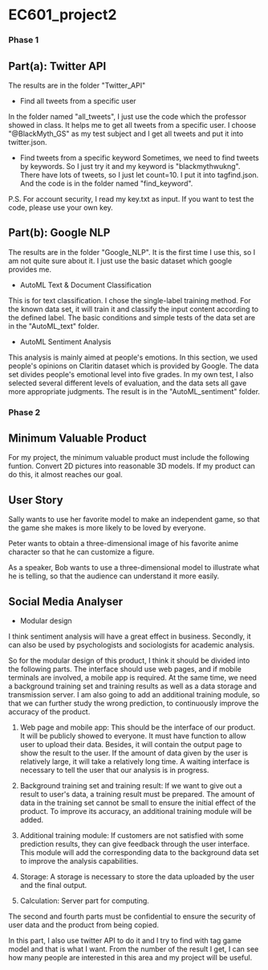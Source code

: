 # EC601_project2

### Phase 1

## Part(a): Twitter API

The results are in the folder "Twitter_API"

* Find all tweets from a specific user

In the folder named "all_tweets", I just use the code which the professor showed in class. It helps me to get all tweets from a specific user. I choose "@BlackMyth_GS" as my test subject and I get all tweets and put it into twitter.json.

* Find tweets from a specific keyword
Sometimes, we need to find tweets by keywords. So I just try it and my keyword is "blackmythwukng". There have lots of tweets, so I just let count=10. I put it into tagfind.json. And the code is in the folder named "find_keyword".

P.S. For account security, I read my key.txt as input. If you want to test the code, please use your own key.

## Part(b): Google NLP

The results are in the folder "Google_NLP". It is the first time I use this, so I am not quite sure about it. I just use the basic dataset which google provides me.

* AutoML Text & Document Classification

This is for text classification. I chose the single-label training method. For the known data set, it will train it and classify the input content according to the defined label. The basic conditions and simple tests of the data set are in the "AutoML_text" folder.

* AutoML Sentiment Analysis

This analysis is mainly aimed at people's emotions. In this section, we used people's opinions on Claritin dataset which is provided by Google. The data set divides people's emotional level into five grades. In my own test, I also selected several different levels of evaluation, and the data sets all gave more appropriate judgments. The result is in the "AutoML_sentiment" folder.

### Phase 2

## Minimum Valuable Product

For my project, the minimum valuable product must include the following funtion. Convert 2D pictures into reasonable 3D models. If my product can do this, it almost reaches our goal.

## User Story

Sally wants to use her favorite model to make an independent game, so that the game she makes is more likely to be loved by everyone.

Peter wants to obtain a three-dimensional image of his favorite anime character so that he can customize a figure.

As a speaker, Bob wants to use a three-dimensional model to illustrate what he is telling, so that the audience can understand it more easily.

## Social Media Analyser

* Modular design

I think sentiment analysis will have a great effect in business. Secondly, it can also be used by psychologists and sociologists for academic analysis.

So for the modular design of this product, I think it should be divided into the following parts. The interface should use web pages, and if mobile terminals are involved, a mobile app is required. At the same time, we need a background training set and training results as well as a data storage and transmission server. I am also going to add an additional training module, so that we can further study the wrong prediction, to continuously improve the accuracy of the product.

1. Web page and mobile app: This should be the interface of our product. It will be publicly showed to everyone. It must have function to allow user to upload their data. Besides, it will contain the output page to show the result to the user. If the amount of data given by the user is relatively large, it will take a relatively long time. A waiting interface is necessary to tell the user that our analysis is in progress.

2. Background training set and training result: If we want to give out a result to user's data, a training result must be prepared. The amount of data in the training set cannot be small to ensure the initial effect of the product. To improve its accuracy, an additional training module will be added.

3. Additional training module: If customers are not satisfied with some prediction results, they can give feedback through the user interface. This module will add the corresponding data to the background data set to improve the analysis capabilities.

4. Storage: A storage is necessary to store the data uploaded by the user and the final output.

5. Calculation: Server part for computing.

The second and fourth parts must be confidential to ensure the security of user data and the product from being copied.

In this part, I also use twitter API to do it and I try to find with tag game model and that is what I want. From the number of the result I get, I can see how many people are interested in this area and my project will be useful.
